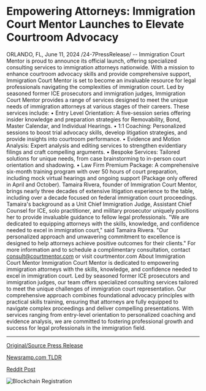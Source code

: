 # Empowering Attorneys: Immigration Court Mentor Launches to Elevate Courtroom Advocacy

ORLANDO, FL, June 11, 2024 /24-7PressRelease/ -- Immigration Court Mentor is proud to announce its official launch, offering specialized consulting services to immigration attorneys nationwide. With a mission to enhance courtroom advocacy skills and provide comprehensive support, Immigration Court Mentor is set to become an invaluable resource for legal professionals navigating the complexities of immigration court.  Led by seasoned former ICE prosecutors and immigration judges, Immigration Court Mentor provides a range of services designed to meet the unique needs of immigration attorneys at various stages of their careers.   These services include: • Entry Level Orientation: A five-session series offering insider knowledge and preparation strategies for Removability, Bond, Master Calendar, and Individual Hearings. • 1:1 Coaching: Personalized sessions to boost trial advocacy skills, develop litigation strategies, and provide insights into courtroom performance. • Evidence and Motion Analysis: Expert analysis and editing services to strengthen evidentiary filings and craft compelling arguments. • Bespoke Services: Tailored solutions for unique needs, from case brainstorming to in-person court orientation and shadowing. • Law Firm Premium Package: A comprehensive six-month training program with over 50 hours of court preparation, including mock virtual hearings and ongoing support (Package only offered in April and October).  Tamaira Rivera, founder of Immigration Court Mentor, brings nearly three decades of extensive litigation experience to the table, including over a decade focused on federal immigration court proceedings. Tamaira's background as a Unit Chief Immigration Judge, Assistant Chief Counsel for ICE, solo practitioner, and military prosecutor uniquely positions her to provide invaluable guidance to fellow legal professionals.  "We are dedicated to equipping attorneys with the skills, knowledge, and confidence needed to excel in immigration court," said Tamaira Rivera. "Our personalized approach and unwavering commitment to excellence is designed to help attorneys achieve positive outcomes for their clients."  For more information and to schedule a complimentary consultation, contact consult@courtmentor.com or visit courtmentor.com  About Immigration Court Mentor Immigration Court Mentor is dedicated to empowering immigration attorneys with the skills, knowledge, and confidence needed to excel in immigration court. Led by seasoned former ICE prosecutors and immigration judges, our team offers specialized consulting services tailored to meet the unique challenges of immigration court representation. Our comprehensive approach combines foundational advocacy principles with practical skills training, ensuring that attorneys are fully equipped to navigate complex proceedings and deliver compelling presentations. With services ranging from entry-level orientation to personalized coaching and evidence analysis, we are committed to fostering professional growth and success for legal professionals in the immigration field. 

---

[Original/Source Press Release](https://www.24-7pressrelease.com/press-release/511596/empowering-attorneys-immigration-court-mentor-launches-to-elevate-courtroom-advocacy)
                    

[Newsramp.com TLDR](None) 



[Reddit Post](https://www.reddit.com/r/Business_NewsRamp/comments/1dd85an/immigration_court_mentor_launches_specialized/) 



![Blockchain Registration](https://cdn.newsramp.app/24-7PressRelease/qrcode/246/11/rend1mTX.webp)